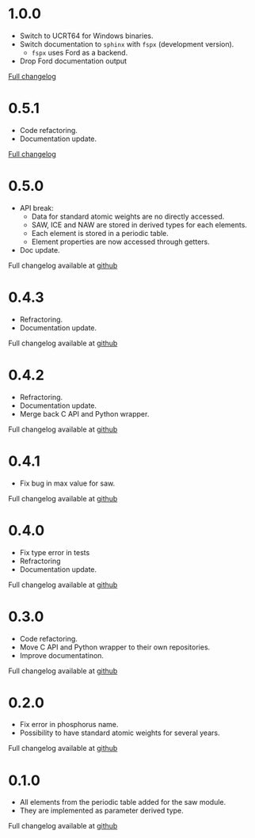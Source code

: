 # 1.0.0

* Switch to UCRT64 for Windows binaries.
* Switch documentation to `sphinx` with `fspx` (development version).
  * `fspx` uses Ford as a backend.
* Drop Ford documentation output

[Full changelog](https://github.com/MilanSkocic/ciaaw/releases)


# 0.5.1

* Code refactoring.
* Documentation update.

[Full changelog](https://github.com/MilanSkocic/ciaaw/releases)

# 0.5.0

* API break: 
    * Data for standard atomic weights are no directly accessed.
    * SAW, ICE and NAW are stored in derived types for each elements.
    * Each element is stored in a periodic table.
    * Element properties are now accessed through getters.
* Doc update.

Full changelog available at [github](https://github.com/MilanSkocic/ciaaw/releases)


# 0.4.3 

* Refractoring.
* Documentation update.

Full changelog available at [github](https://github.com/MilanSkocic/ciaaw/releases)


# 0.4.2 

* Refractoring.
* Documentation update.
* Merge back C API and Python wrapper.

Full changelog available at [github](https://github.com/MilanSkocic/ciaaw/releases)


# 0.4.1

* Fix bug in max value for saw. 

Full changelog available at [github](https://github.com/MilanSkocic/ciaaw/releases)


# 0.4.0

* Fix type error in tests
* Refractoring
* Documentation update.

Full changelog available at [github](https://github.com/MilanSkocic/ciaaw/releases)


# 0.3.0

* Code refactoring.
* Move C API and Python wrapper to their own repositories.
* Improve documentatinon.

Full changelog available at [github](https://github.com/MilanSkocic/ciaaw/releases)



# 0.2.0

* Fix error in phosphorus name.
* Possibility to have standard atomic weights for several years.

Full changelog available at [github](https://github.com/MilanSkocic/ciaaw/releases)



# 0.1.0

* All elements from the periodic table added for the saw module.
* They are implemented as parameter derived type.

Full changelog available at [github](https://github.com/MilanSkocic/ciaaw/releases)
